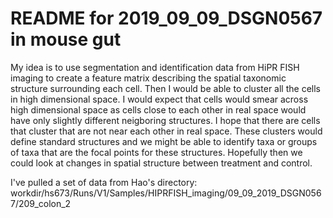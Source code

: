 # README for 2019_09_09_DSGN0567 in mouse gut

My idea is to use segmentation and identification data from HiPR FISH imaging to create a feature matrix describing the spatial taxonomic structure surrounding each cell.
Then I would be able to cluster all the cells in high dimensional space.
I would expect that cells would smear across high dimensional space as cells close to each other in real space would have only slightly different neigboring structures.
I hope that there are cells that cluster that are not near each other in real space. 
These clusters would define standard structures and we might be able to identify taxa or groups of taxa that are the focal points for these structures.
Hopefully then we could look at changes in spatial structure between treatment and control. 

I've pulled a set of data from Hao's directory: 
workdir/hs673/Runs/V1/Samples/HIPRFISH_imaging/09_09_2019_DSGN0567/209_colon_2


